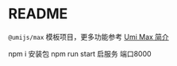 # README

`@umijs/max` 模板项目，更多功能参考 [Umi Max 简介](https://umijs.org/docs/max/introduce)

npm i 安装包
npm run start 启服务 端口8000

